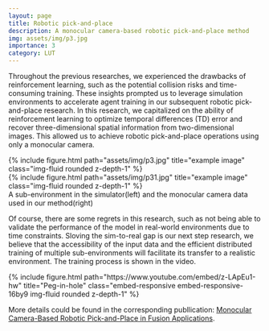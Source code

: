 ```yaml
---
layout: page
title: Robotic pick-and-place
description: A monocular camera-based robotic pick-and-place method
img: assets/img/p3.jpg
importance: 3
category: LUT
---
```




Throughout the previous researches, we experienced the drawbacks of reinforcement learning, such as the potential collision risks and time-consuming training. These insights prompted us to leverage simulation environments to accelerate agent training in our subsequent robotic pick-and-place research. In this research, we capitalized on the ability of reinforcement learning to optimize temporal differences (TD) error and recover three-dimensional spatial information from two-dimensional images. This allowed us to achieve robotic pick-and-place operations using only a monocular camera. 

<div class="row justify-content-sm-center">
    <div class="col-sm-6 mt-3 mt-md-0">
        {% include figure.html path="assets/img/p3.jpg" title="example image" class="img-fluid rounded z-depth-1" %}
    </div>
    <div class="col-sm-6 mt-3 mt-md-0">
        {% include figure.html path="assets/img/p31.jpg" title="example image" class="img-fluid rounded z-depth-1" %}
    </div>
</div>
<div class="caption">
    A sub-environment in the simulator(left) and the monocular camera data used in our method(right)
</div>

Of course, there are some regrets in this research, such as not being able to validate the performance of the model in real-world environments due to time constraints. Sloving the sim-to-real gap is our next step research, we believe that the accessibility of the input data and the efficient distributed training of multiple sub-environments will facilitate its transfer to a realistic environment. The training process is shown in the video.

<div class="row justify-content-sm-center">
    <div class="col-10">
        {% include figure.html path="https://www.youtube.com/embed/z-LApEu1-hw" title="Peg-in-hole" class="embed-responsive embed-responsive-16by9 img-fluid rounded z-depth-1" %}
    </div>
</div>

More details could be found in the corresponding publlication: [Monocular Camera-Based Robotic Pick-and-Place in Fusion Applications](https://www.mdpi.com/2076-3417/13/7/4487).